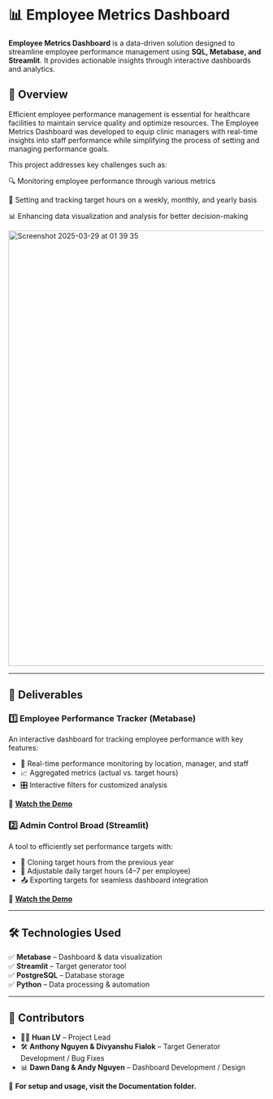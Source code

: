 # 📊 Employee Metrics Dashboard  

**Employee Metrics Dashboard** is a data-driven solution designed to streamline employee performance management using **SQL, Metabase, and Streamlit**. It provides actionable insights through interactive dashboards and analytics.  
## 🏥 Overview
Efficient employee performance management is essential for healthcare facilities to maintain service quality and optimize resources. The Employee Metrics Dashboard was developed to equip clinic managers with real-time insights into staff performance while simplifying the process of setting and managing performance goals.

This project addresses key challenges such as:

🔍 Monitoring employee performance through various metrics

📅 Setting and tracking target hours on a weekly, monthly, and yearly basis

📊 Enhancing data visualization and analysis for better decision-making

<img width="856" alt="Screenshot 2025-03-29 at 01 39 35" src="https://github.com/user-attachments/assets/27a33514-d40a-48fb-9ea7-6e46066fcfc3" />

---

## 🚀 Deliverables  

### 1️⃣ Employee Performance Tracker (Metabase)  
An interactive dashboard for tracking employee performance with key features:  

- 📍 Real-time performance monitoring by location, manager, and staff  
- 📈 Aggregated metrics (actual vs. target hours)  
- 🎛️ Interactive filters for customized analysis  

🎥 **[Watch the Demo](https://www.youtube.com/watch?v=XUmQKCfO5CA)**  

### 2️⃣ Admin Control Broad (Streamlit)  
A tool to efficiently set performance targets with:  

- 📅 Cloning target hours from the previous year  
- 🎯 Adjustable daily target hours (4–7 per employee)  
- 📤 Exporting targets for seamless dashboard integration  

🎥 **[Watch the Demo](https://www.youtube.com/watch?v=m8Wpa9uioEU)**  

---

## 🛠 Technologies Used  

✅ **Metabase** – Dashboard & data visualization  
✅ **Streamlit** – Target generator tool  
✅ **PostgreSQL** – Database storage  
✅ **Python** – Data processing & automation  

---

## 👥 Contributors  

- 👨‍💻 **Huan LV** – Project Lead  
- 🛠 **Anthony Nguyen & Divyanshu Fialok** – Target Generator Development / Bug Fixes  
- 📊 **Dawn Dang & Andy Nguyen** – Dashboard Development / Design  

📖 **For setup and usage, visit the Documentation folder.**  

